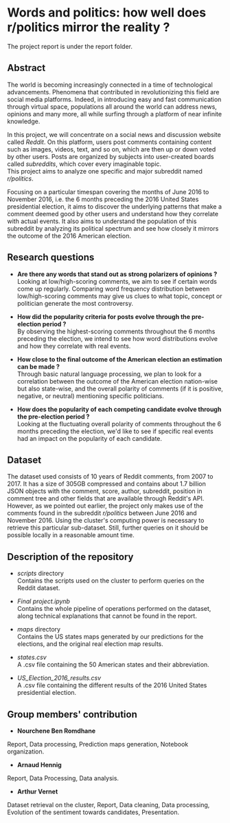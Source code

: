# Words and politics: how well does r/politics mirror the reality ?

The project report is under the report folder.

## Abstract
The world is becoming increasingly connected in a time of technological advancements. Phenomena that contributed in revolutionizing this field are social media platforms. Indeed, in introducing easy and fast communication through virtual space, populations all around the world can address news, opinions and many more, all while surfing through a platform of near infinite knowledge.  

In this project, we will concentrate on a social news and discussion website called *Reddit*. On this platform, users post comments containing content such as images, videos, text, and so on, which are then up or down voted by other users. Posts are organized by subjects into user-created boards called *subreddits*, which cover every imaginable topic.  
This project aims to analyze one specific and major subreddit named *r/politics*.  

Focusing on a particular timespan covering the months of June 2016 to November 2016, i.e. the 6 months preceding the 2016 United States presidential election, it aims to discover the underlying patterns that make a comment deemed good by other users and understand how they correlate with actual events. It also aims to understand the population of this subreddit by analyzing its political spectrum and see how closely it mirrors the outcome of the 2016 American election.


## Research questions
* **Are there any words that stand out as strong polarizers of opinions ?**  
Looking at low/high-scoring comments, we aim to see if certain words come up regularly. Comparing word frequency distribution between low/high-scoring comments may give us clues to what topic, concept or politician generate the most controversy.

* **How did the popularity criteria for posts evolve through the pre-election period ?**  
By observing the highest-scoring comments throughout the 6 months preceding the election, we intend to see how word distributions evolve and how they correlate with real events.

* **How close to the final outcome of the American election an estimation can be made ?**  
Through basic natural language processing, we plan to look for a correlation between the outcome of the American election nation-wise but also state-wise, and the overall polarity of comments (if it is positive, negative, or neutral) mentioning specific politicians.

* **How does the popularity of each competing candidate evolve through the pre-election period ?**  
Looking at the fluctuating overall polarity of comments throughout the 6 months preceding the election, we'd like to see if specific real events had an impact on the popularity of each candidate.


## Dataset
The dataset used consists of 10 years of Reddit comments, from 2007 to 2017. It has a size of 305GB compressed and contains about 1.7 billion JSON objects with the comment, score, author, subreddit, position in comment tree and other fields that are available through Reddit's API.  
However, as we pointed out earlier, the project only makes use of the comments found in the subreddit *r/politics* between June 2016 and November 2016. Using the cluster's computing power is necessary to retrieve this particular sub-dataset. Still, further queries on it should be possible locally in a reasonable amount time.


## Description of the repository
* *scripts* directory  
Contains the scripts used on the cluster to perform queries on the Reddit dataset.

* *Final project.ipynb*  
Contains the whole pipeline of operations performed on the dataset, along technical explanations that cannot be found in the report.

* *maps* directory  
Contains the US states maps generated by our predictions for the elections, and the original real election map results.

* *states.csv*  
A .csv file containing the 50 American states and their abbreviation.

* *US_Election_2016_results.csv*  
A .csv file containing the different results of the 2016 United States presidential election.


## Group members' contribution
* **Nourchene Ben Romdhane**

Report, Data processing, Prediction maps generation, Notebook organization.

* **Arnaud Hennig**

Report, Data Processing, Data analysis.

* **Arthur Vernet**
  
Dataset retrieval on the cluster, Report, Data cleaning, Data processing, Evolution of the sentiment towards candidates, Presentation.
